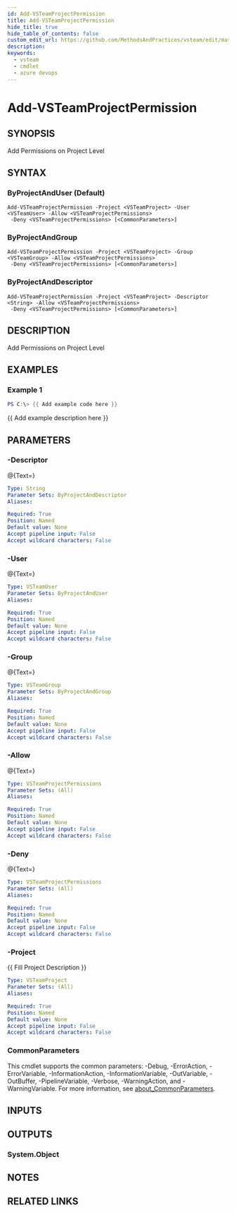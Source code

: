 ```yaml
---
id: Add-VSTeamProjectPermission
title: Add-VSTeamProjectPermission
hide_title: true
hide_table_of_contents: false
custom_edit_url: https://github.com/MethodsAndPractices/vsteam/edit/master/.docs/Add-VSTeamProjectPermission.md
description: 
keywords:
  - vsteam
  - cmdlet
  - azure devops
---
```


# Add-VSTeamProjectPermission

## SYNOPSIS
Add Permissions on Project Level

## SYNTAX

### ByProjectAndUser (Default)
```
Add-VSTeamProjectPermission -Project <VSTeamProject> -User <VSTeamUser> -Allow <VSTeamProjectPermissions>
 -Deny <VSTeamProjectPermissions> [<CommonParameters>]
```

### ByProjectAndGroup
```
Add-VSTeamProjectPermission -Project <VSTeamProject> -Group <VSTeamGroup> -Allow <VSTeamProjectPermissions>
 -Deny <VSTeamProjectPermissions> [<CommonParameters>]
```

### ByProjectAndDescriptor
```
Add-VSTeamProjectPermission -Project <VSTeamProject> -Descriptor <String> -Allow <VSTeamProjectPermissions>
 -Deny <VSTeamProjectPermissions> [<CommonParameters>]
```

## DESCRIPTION
Add Permissions on Project Level

## EXAMPLES

### Example 1
```powershell
PS C:\> {{ Add example code here }}
```

{{ Add example description here }}

## PARAMETERS

### -Descriptor
@{Text=}

```yaml
Type: String
Parameter Sets: ByProjectAndDescriptor
Aliases:

Required: True
Position: Named
Default value: None
Accept pipeline input: False
Accept wildcard characters: False
```

### -User
@{Text=}

```yaml
Type: VSTeamUser
Parameter Sets: ByProjectAndUser
Aliases:

Required: True
Position: Named
Default value: None
Accept pipeline input: False
Accept wildcard characters: False
```

### -Group
@{Text=}

```yaml
Type: VSTeamGroup
Parameter Sets: ByProjectAndGroup
Aliases:

Required: True
Position: Named
Default value: None
Accept pipeline input: False
Accept wildcard characters: False
```

### -Allow
@{Text=}

```yaml
Type: VSTeamProjectPermissions
Parameter Sets: (All)
Aliases:

Required: True
Position: Named
Default value: None
Accept pipeline input: False
Accept wildcard characters: False
```

### -Deny
@{Text=}

```yaml
Type: VSTeamProjectPermissions
Parameter Sets: (All)
Aliases:

Required: True
Position: Named
Default value: None
Accept pipeline input: False
Accept wildcard characters: False
```

### -Project
{{ Fill Project Description }}

```yaml
Type: VSTeamProject
Parameter Sets: (All)
Aliases:

Required: True
Position: Named
Default value: None
Accept pipeline input: False
Accept wildcard characters: False
```

### CommonParameters
This cmdlet supports the common parameters: -Debug, -ErrorAction, -ErrorVariable, -InformationAction, -InformationVariable, -OutVariable, -OutBuffer, -PipelineVariable, -Verbose, -WarningAction, and -WarningVariable. For more information, see [about_CommonParameters](http://go.microsoft.com/fwlink/?LinkID=113216).

## INPUTS

## OUTPUTS

### System.Object
## NOTES

## RELATED LINKS

